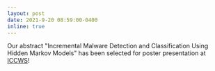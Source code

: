 ```yaml
---
layout: post
date: 2021-9-20 08:59:00-0400
inline: true
---
```

Our abstract "Incremental Malware Detection and Classification Using Hidden Markov Models" has been selected for poster presentation at [ICCWS](https://www.academic-conferences.org/conferences/iccws/)!